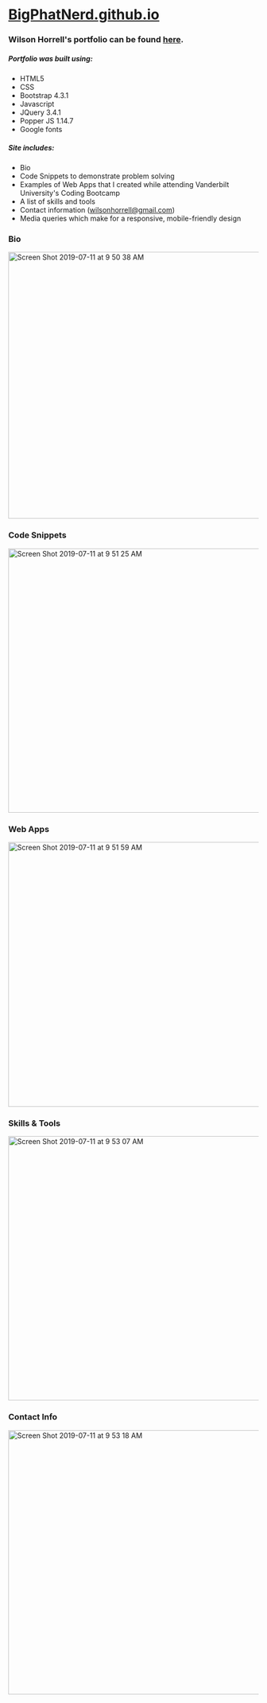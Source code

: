 # [BigPhatNerd.github.io](https://bigphatnerd.github.io/)

### Wilson Horrell's portfolio can be found [here](https://wilsonhorrell.netlify.com/).

##### Portfolio was built using:
- HTML5
- CSS
- Bootstrap 4.3.1
- Javascript
- JQuery 3.4.1
- Popper JS 1.14.7
- Google fonts

##### Site includes:
- Bio
- Code Snippets to demonstrate problem solving
- Examples of Web Apps that I created while attending Vanderbilt University's Coding Bootcamp
- A list of skills and tools
- Contact information (wilsonhorrell@gmail.com)
- Media queries which make for a responsive, mobile-friendly design

### Bio
<img width="536" alt="Screen Shot 2019-07-11 at 9 50 38 AM" src="https://user-images.githubusercontent.com/44242436/61062083-2c60c380-a3c3-11e9-8152-641251dec3cf.png">

### Code Snippets
<img width="531" alt="Screen Shot 2019-07-11 at 9 51 25 AM" src="https://user-images.githubusercontent.com/44242436/61065219-df7feb80-a3c8-11e9-88a8-2da73960e770.png">

### Web Apps 
<img width="532" alt="Screen Shot 2019-07-11 at 9 51 59 AM" src="https://user-images.githubusercontent.com/44242436/61065262-f45c7f00-a3c8-11e9-9d09-3cae5e60d73e.png">

### Skills & Tools
<img width="531" alt="Screen Shot 2019-07-11 at 9 53 07 AM" src="https://user-images.githubusercontent.com/44242436/61065342-135b1100-a3c9-11e9-8ef8-d3dffdd892b0.png">

### Contact Info
<img width="531" alt="Screen Shot 2019-07-11 at 9 53 18 AM" src="https://user-images.githubusercontent.com/44242436/61065397-2a016800-a3c9-11e9-8069-845f7d09b28e.png">
